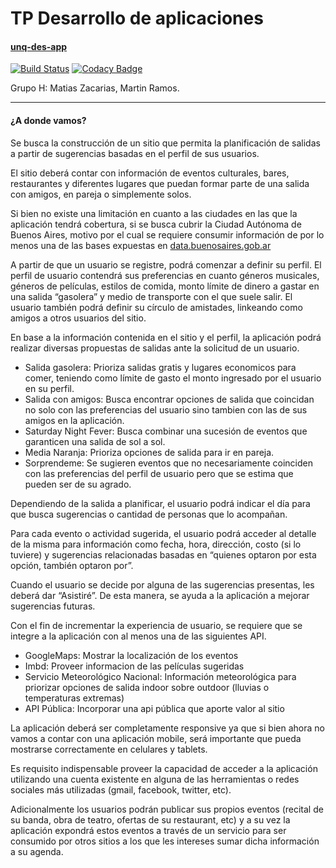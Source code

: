 # TP Desarrollo de aplicaciones

#### [unq-des-app](https://unq-des-app.herokuapp.com/)

[![Build Status](https://travis-ci.org/matiazzz/unq-des-app.svg?branch=master)](https://travis-ci.org/matiazzz/unq-des-app)
[![Codacy Badge](https://api.codacy.com/project/badge/Grade/3ae0dc47d4f243fcaa3bd6559f746f6c)](https://www.codacy.com/app/mz-matiazzz/unq-des-app?utm_source=github.com&amp;utm_medium=referral&amp;utm_content=matiazzz/unq-des-app&amp;utm_campaign=Badge_Grade)  

Grupo H: Matias Zacarias, Martin Ramos.

---

#### ¿A donde vamos?
Se busca la construcción de un sitio que permita la planificación de salidas a partir de
sugerencias basadas en el perfil de sus usuarios.

El sitio deberá contar con información de eventos culturales, bares, restaurantes y diferentes
lugares que puedan formar parte de una salida con amigos, en pareja o simplemente solos.

Si bien no existe una limitación en cuanto a las ciudades en las que la aplicación tendrá
cobertura, si se busca cubrir la Ciudad Autónoma de Buenos Aires, motivo por el cual se
requiere consumir información de por lo menos una de las bases expuestas en
[data.buenosaires.gob.ar](http://data.buenosaires.gob.ar/)

A partir de que un usuario se registre, podrá comenzar a definir su perfil. El perfil de usuario
contendrá sus preferencias en cuanto géneros musicales, géneros de películas, estilos de
comida, monto límite de dinero a gastar en una salida “gasolera” y medio de transporte con el
que suele salir. El usuario también podrá definir su círculo de amistades, linkeando como
amigos a otros usuarios del sitio.

En base a la información contenida en el sitio y el perfil, la aplicación podrá realizar diversas
propuestas de salidas ante la solicitud de un usuario.
* Salida gasolera: Prioriza salidas gratis y lugares economicos para comer, teniendo
como límite de gasto el monto ingresado por el usuario en su perfil.
* Salida con amigos: Busca encontrar opciones de salida que coincidan no solo con las
preferencias del usuario sino tambien con las de sus amigos en la aplicación.
* Saturday Night Fever: Busca combinar una sucesión de eventos que garanticen una
salida de sol a sol.
* Media Naranja: Prioriza opciones de salida para ir en pareja.
* Sorprendeme: Se sugieren eventos que no necesariamente coinciden con las
preferencias del perfil de usuario pero que se estima que pueden ser de su agrado.

Dependiendo de la salida a planificar, el usuario podrá indicar el día para que busca
sugerencias o cantidad de personas que lo acompañan.

Para cada evento o actividad sugerida, el usuario podrá acceder al detalle de la misma para
información como fecha, hora, dirección, costo (si lo tuviere) y sugerencias relacionadas
basadas en “quienes optaron por esta opción, también optaron por”.

Cuando el usuario se decide por alguna de las sugerencias presentas, les deberá dar “Asistiré”.
De esta manera, se ayuda a la aplicación a mejorar sugerencias futuras.

Con el fin de incrementar la experiencia de usuario, se requiere que se integre a la aplicación
con al menos una de las siguientes API.
* GoogleMaps: Mostrar la localización de los eventos
* Imbd: Proveer informacion de las películas sugeridas
* Servicio Meteorológico Nacional: Información meteorológica para priorizar opciones de
salida indoor sobre outdoor (lluvias o temperaturas extremas)
* API Pública: Incorporar una api pública que aporte valor al sitio
 
La aplicación deberá ser completamente responsive ya que si bien ahora no vamos a contar
con una aplicación mobile, será importante que pueda mostrarse correctamente en celulares y
tablets.

Es requisito indispensable proveer la capacidad de acceder a la aplicación utilizando una
cuenta existente en alguna de las herramientas o redes sociales más utilizadas (gmail,
facebook, twitter, etc).

Adicionalmente los usuarios podrán publicar sus propios eventos (recital de su banda, obra de
teatro, ofertas de su restaurant, etc) y a su vez la aplicación expondrá estos eventos a través
de un servicio para ser consumido por otros sitios a los que les intereses sumar dicha
información a su agenda.
